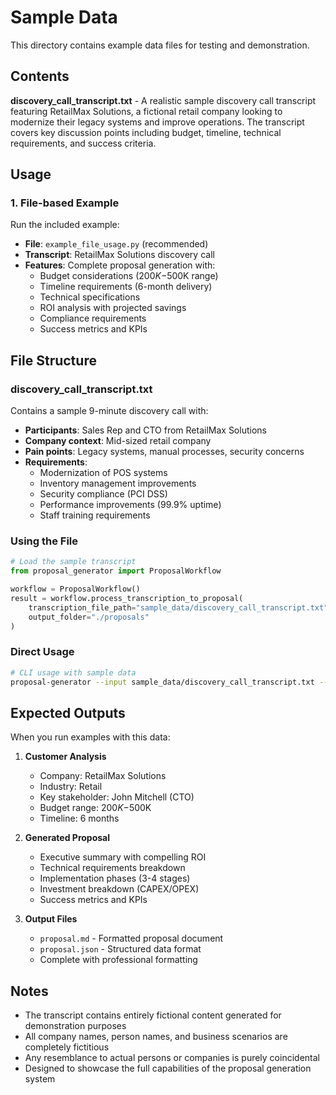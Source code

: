 # Sample Data

This directory contains example data files for testing and demonstration.

## Contents

**discovery_call_transcript.txt** - A realistic sample discovery call transcript featuring RetailMax Solutions, a fictional retail company looking to modernize their legacy systems and improve operations. The transcript covers key discussion points including budget, timeline, technical requirements, and success criteria.

## Usage

### 1. File-based Example

Run the included example:

- **File**: `example_file_usage.py` (recommended)
- **Transcript**: RetailMax Solutions discovery call
- **Features**: Complete proposal generation with:
  - Budget considerations ($200K-$500K range)
  - Timeline requirements (6-month delivery)
  - Technical specifications
  - ROI analysis with projected savings
  - Compliance requirements
  - Success metrics and KPIs

## File Structure

### discovery_call_transcript.txt

Contains a sample 9-minute discovery call with:

- **Participants**: Sales Rep and CTO from RetailMax Solutions
- **Company context**: Mid-sized retail company
- **Pain points**: Legacy systems, manual processes, security concerns
- **Requirements**:
  - Modernization of POS systems
  - Inventory management improvements
  - Security compliance (PCI DSS)
  - Performance improvements (99.9% uptime)
  - Staff training requirements

### Using the File

```python
# Load the sample transcript
from proposal_generator import ProposalWorkflow

workflow = ProposalWorkflow()
result = workflow.process_transcription_to_proposal(
    transcription_file_path="sample_data/discovery_call_transcript.txt",
    output_folder="./proposals"
)
```

### Direct Usage

```bash
# CLI usage with sample data
proposal-generator --input sample_data/discovery_call_transcript.txt --output ./proposals
```

## Expected Outputs

When you run examples with this data:

1. **Customer Analysis**
   - Company: RetailMax Solutions
   - Industry: Retail
   - Key stakeholder: John Mitchell (CTO)
   - Budget range: $200K-$500K
   - Timeline: 6 months

2. **Generated Proposal**
   - Executive summary with compelling ROI
   - Technical requirements breakdown
   - Implementation phases (3-4 stages)
   - Investment breakdown (CAPEX/OPEX)
   - Success metrics and KPIs

3. **Output Files**
   - `proposal.md` - Formatted proposal document
   - `proposal.json` - Structured data format
   - Complete with professional formatting

## Notes

- The transcript contains entirely fictional content generated for demonstration purposes
- All company names, person names, and business scenarios are completely fictitious
- Any resemblance to actual persons or companies is purely coincidental
- Designed to showcase the full capabilities of the proposal generation system